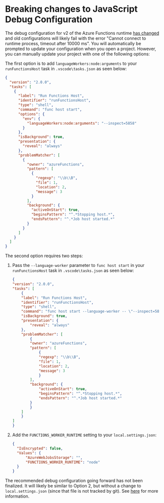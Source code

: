 # Breaking changes to JavaScript Debug Configuration

The debug configuration for v2 of the Azure Functions runtime [has changed](https://github.com/Azure/azure-functions-core-tools/issues/521) and old configurations will likely fail with the error "Cannot connect to runtime process, timeout after 10000 ms". You will automatically be prompted to update your configuration when you open a project. However, you can manually update your project with one of the following options:

The first option is to add `languageWorkers:node:arguments` to your `runFunctionsHost` task in `.vscode\tasks.json` as seen below:

```json
{
  "version": "2.0.0",
  "tasks": [
    {
      "label": "Run Functions Host",
      "identifier": "runFunctionsHost",
      "type": "shell",
      "command": "func host start",
      "options": {
        "env": {
          "languageWorkers:node:arguments": "--inspect=5858"
        }
      },
      "isBackground": true,
      "presentation": {
        "reveal": "always"
      },
      "problemMatcher": [
        {
          "owner": "azureFunctions",
          "pattern": [
            {
              "regexp": "\\b\\B",
              "file": 1,
              "location": 2,
              "message": 3
            }
          ],
          "background": {
            "activeOnStart": true,
            "beginsPattern": "^.*Stopping host.*",
            "endsPattern": "^.*Job host started.*"
          }
        }
      ]
    }
  ]
}
```

The second option requires two steps:

1. Pass the `--language-worker` parameter to `func host start` in your `runFunctionsHost` task in `.vscode\tasks.json` as seen below:
    ```json
    {
    "version": "2.0.0",
    "tasks": [
        {
        "label": "Run Functions Host",
        "identifier": "runFunctionsHost",
        "type": "shell",
        "command": "func host start --language-worker -- \"--inspect=5858\"",
        "isBackground": true,
        "presentation": {
            "reveal": "always"
        },
        "problemMatcher": [
            {
            "owner": "azureFunctions",
            "pattern": [
                {
                "regexp": "\\b\\B",
                "file": 1,
                "location": 2,
                "message": 3
                }
            ],
            "background": {
                "activeOnStart": true,
                "beginsPattern": "^.*Stopping host.*",
                "endsPattern": "^.*Job host started.*"
            }
            }
        ]
        }
    ]
    }
    ```

1. Add the `FUNCTIONS_WORKER_RUNTIME` setting to your `local.settings.json`:

    ```json
    {
      "IsEncrypted": false,
      "Values": {
          "AzureWebJobsStorage": "",
          "FUNCTIONS_WORKER_RUNTIME": "node"
      }
    }
    ```

The recommended debug configuration going forward has not been finalized. It will likely be similar to Option 2, but without a change to `local.settings.json` (since that file is not tracked by git). See [here](https://github.com/Azure/azure-functions-host/issues/3120) for more information.
